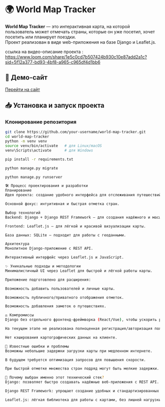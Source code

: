# 🌍 World Map Tracker

**World Map Tracker** — это интерактивная карта, на которой пользователь может отмечать страны, которые он уже посетил, хочет посетить или планирует поездки.  
Проект реализован в виде web-приложения на базе Django и Leaflet.js.

ссылка на видео-описание проекта : https://www.loom.com/share/1e5c0cd7b507424b930c10e87add2a1c?sid=5f12a377-bd93-4bf8-a965-c965df4d1bb6

## 🔗 Демо-сайт
[Перейти на сайт](https://world-map-tracker-gnda.onrender.com/)

## 📥 Установка и запуск проекта

### Клонирование репозитория
```bash
git clone https://github.com/your-username/world-map-tracker.git
cd world-map-tracker
python -m venv venv
source venv/bin/activate   # для Linux/macOS
venv\Scripts\activate      # для Windows

pip install -r requirements.txt

python manage.py migrate

python manage.py runserver

🛠 Процесс проектирования и разработки
Планирование
Идея проекта: создание удобного интерфейса для отслеживания путешествий пользователей через карту.

Основной фокус: интуитивная и быстрая отметка стран.

Выбор технологий
Backend: Django + Django REST Framework — для создания надёжного и масштабируемого API.

Frontend: Leaflet.js — для лёгкой и красивой визуализации карты.

База данных: SQLite — подходит для работы с геоданными.

Архитектура
Монолитное Django-приложение с REST API.

Интерактивный интерфейс через Leaflet.js и JavaScript.

✨ Уникальные подходы и методологии
Минималистичный UI через Leaflet для быстрой и лёгкой работы карты.

Приложение подготовлено для расширения:

Возможность добавить пользователей и личные карты.

Возможность публичного/приватного отображения отметок.

Возможность добавления заметок о путешествиях.

⚖️ Компромиссы
Django без отдельного фронтенд-фреймворка (React/Vue), чтобы ускорить разработку.

На текущем этапе не реализована полноценная регистрация/авторизация пользователей.

Нет кэширования картографических данных на клиенте.

🐛 Известные ошибки и проблемы
Возможны небольшие задержки загрузки карты при медленном интернете.

В будущем требуется оптимизация запросов для повышения скорости.

При быстрой отметке множества стран подряд могут быть мелкие задержки.

🤔 Почему выбран именно этот технический стек?
Django: позволяет быстро создавать надёжные веб-приложения с REST API.

Django REST Framework: упрощает создание удобных и стандартизированных API.

Leaflet.js: лёгкая библиотека для работы с картами, без лишней нагрузки.


